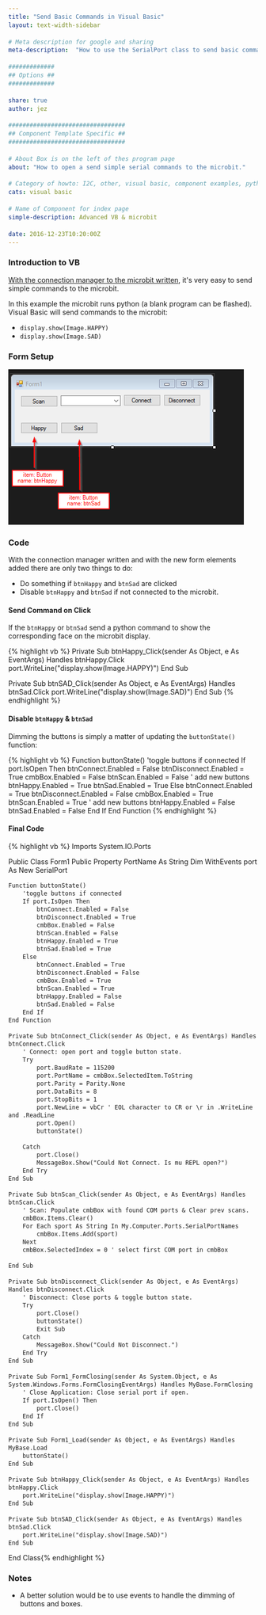 ```yaml
---
title: "Send Basic Commands in Visual Basic"
layout: text-width-sidebar

# Meta description for google and sharing
meta-description:  "How to use the SerialPort class to send basic commands to the microbit"

#############
## Options ##
#############

share: true
author: jez

#################################
## Component Template Specific ##
#################################

# About Box is on the left of thes program page
about: "How to open a send simple serial commands to the microbit."

# Category of howto: I2C, other, visual basic, component examples, python, data logging
cats: visual basic

# Name of Component for index page
simple-description: Advanced VB & microbit

date: 2016-12-23T10:20:00Z
---
```


### Introduction to VB

[With the connection manager to the microbit written](howto/connect-to-microbit-in-visual-basic), it's very easy to send simple commands to the microbit.

In this example the microbit runs python (a blank program can be flashed). Visual Basic will send commands to the microbit:

* `display.show(Image.HAPPY)`
* `display.show(Image.SAD)`

### Form Setup

![Setup Visual Basic Forms](images/send-basic-commands-in-visual-basic-form-design.png)


### Code

With the connection manager written and with the new form elements added there are only two things to do:

* Do something if `btnHappy` and `btnSad` are clicked
* Disable `btnHappy` and `btnSad` if not connected to the microbit.

#### Send Command on Click

If the `btnHappy` or `btnSad` send a python command to show the corresponding face on the microbit display.

{% highlight vb %}
Private Sub btnHappy_Click(sender As Object, e As EventArgs) Handles btnHappy.Click
    port.WriteLine("display.show(Image.HAPPY)")
End Sub

Private Sub btnSAD_Click(sender As Object, e As EventArgs) Handles btnSad.Click
    port.WriteLine("display.show(Image.SAD)")
End Sub
{% endhighlight %}

#### Disable `btnHappy` & `btnSad`

Dimming the buttons is simply a matter of updating the `buttonState()` function:

{% highlight vb %}
Function buttonState()
    'toggle buttons if connected
    If port.IsOpen Then
        btnConnect.Enabled = False
        btnDisconnect.Enabled = True
        cmbBox.Enabled = False
        btnScan.Enabled = False
        ' add new buttons
        btnHappy.Enabled = True
        btnSad.Enabled = True
    Else
        btnConnect.Enabled = True
        btnDisconnect.Enabled = False
        cmbBox.Enabled = True
        btnScan.Enabled = True
        ' add new buttons
        btnHappy.Enabled = False
        btnSad.Enabled = False
    End If
End Function
{% endhighlight %}

#### Final Code

{% highlight vb %}
Imports System.IO.Ports

Public Class Form1
    Public Property PortName As String
    Dim WithEvents port As New SerialPort

    Function buttonState()
        'toggle buttons if connected
        If port.IsOpen Then
            btnConnect.Enabled = False
            btnDisconnect.Enabled = True
            cmbBox.Enabled = False
            btnScan.Enabled = False
            btnHappy.Enabled = True
            btnSad.Enabled = True
        Else
            btnConnect.Enabled = True
            btnDisconnect.Enabled = False
            cmbBox.Enabled = True
            btnScan.Enabled = True
            btnHappy.Enabled = False
            btnSad.Enabled = False
        End If
    End Function

    Private Sub btnConnect_Click(sender As Object, e As EventArgs) Handles btnConnect.Click
        ' Connect: open port and toggle button state.
        Try
            port.BaudRate = 115200
            port.PortName = cmbBox.SelectedItem.ToString
            port.Parity = Parity.None
            port.DataBits = 8
            port.StopBits = 1
            port.NewLine = vbCr ' EOL character to CR or \r in .WriteLine and .ReadLine
            port.Open()
            buttonState()

        Catch
            port.Close()
            MessageBox.Show("Could Not Connect. Is mu REPL open?")
        End Try
    End Sub

    Private Sub btnScan_Click(sender As Object, e As EventArgs) Handles btnScan.Click
        ' Scan: Populate cmbBox with found COM ports & Clear prev scans.
        cmbBox.Items.Clear()
        For Each sport As String In My.Computer.Ports.SerialPortNames
            cmbBox.Items.Add(sport)
        Next
        cmbBox.SelectedIndex = 0 ' select first COM port in cmbBox

    End Sub

    Private Sub btnDisconnect_Click(sender As Object, e As EventArgs) Handles btnDisconnect.Click
        ' Disconnect: Close ports & toggle button state.
        Try
            port.Close()
            buttonState()
            Exit Sub
        Catch
            MessageBox.Show("Could Not Disconnect.")
        End Try
    End Sub

    Private Sub Form1_FormClosing(sender As System.Object, e As System.Windows.Forms.FormClosingEventArgs) Handles MyBase.FormClosing
        ' Close Application: Close serial port if open.
        If port.IsOpen() Then
            port.Close()
        End If
    End Sub

    Private Sub Form1_Load(sender As Object, e As EventArgs) Handles MyBase.Load
        buttonState()
    End Sub

    Private Sub btnHappy_Click(sender As Object, e As EventArgs) Handles btnHappy.Click
        port.WriteLine("display.show(Image.HAPPY)")
    End Sub

    Private Sub btnSAD_Click(sender As Object, e As EventArgs) Handles btnSad.Click
        port.WriteLine("display.show(Image.SAD)")
    End Sub
End Class{% endhighlight %}

### Notes

* A better solution would be to use events to handle the dimming of buttons and boxes.
